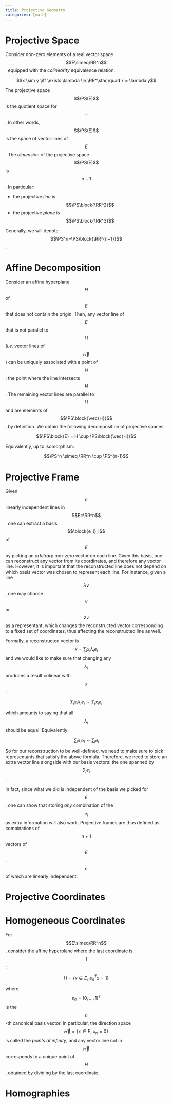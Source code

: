 ```yaml
---
title: Projective Geometry
categories: [math]
---
```


# Projective Space

Consider non-zero elements of a real vector space $$E\simeq\RR^n$$,
equipped with the *colinearity* equivalence relation:

$$x \sim y \iff \exists \lambda \in \RR^\star,\quad x = \lambda y$$

The projective space $$\PS(E)$$ is the quotient space for $$\sim$$. In
 other words, $$\PS(E)$$ is the space of vector lines of $$E$$. The
 *dimension* of the projective space $$\PS(E)$$ is $$n-1$$. In
 particular:
 
 - the projective *line* is $$\PS\block{\RR^2}$$
 - the projective *plane* is $$\PS\block{\RR^3}$$
 
Generally, we will denote  $$\PS^n=\PS\block{\RR^{n+1}}$$.

# Affine Decomposition

Consider an affine hyperplane $$H$$ of $$E$$ that does not contain the
origin. Then, any vector line of $$E$$ that is not parallel to $$H$$
(*i.e.* vector lines of $$\vec{H}$$) can be uniquely associated with a
point of $$H$$: the point where the line intersects $$H$$. The
remaining vector lines are parallel to $$H$$ and are elements of
$$\PS\block{\vec{H}}$$, by definition. We obtain the following
decomposition of projective spaces:

$$\PS\block{E} = H \cup \PS\block{\vec{H}}$$

Equivalently, up to isomorphism:

$$\PS^n \simeq \RR^n \cup \PS^{n-1}$$


# Projective Frame

Given $$n$$ linearly independent lines in $$E=\RR^n$$, one can extract
a basis $$\block{e_i}_i$$ of $$E$$ by picking an *arbitrary* non-zero
vector on each line. Given this basis, one can reconstruct any vector
from its coordinates, and therefore any vector line. However, it is
important that the reconstructed line does not depend on which basis
vector was chosen to represent each line. For instance, given a line
$$\lambda v$$, one may choose $$v$$ or $$2v$$ as a representant, which
changes the reconstructed vector corresponding to a fixed set of
coordinates, thus affecting the reconstructed line as well.

Formally, a reconstructed vector is $$x = \sum_i x_i \lambda_i e_i$$
and we would like to make sure that changing any $$\lambda_i$$
produces a result colinear with $$x$$:

$$\sum_i x_i \lambda_i e_i \sim \sum_i x_i e_i$$

which amounts to saying that all $$\lambda_i$$ should be
equal. Equivalently:

$$\sum_i \lambda_i e_i \sim \sum_i e_i$$

So for our reconstruction to be well-defined, we need to make sure to
pick representants that satisfy the above formula. Therefore, we need
to store an extra vector line alongside with our basis vectors: the
one spanned by $$\sum_i e_i$$.

In fact, since what we did is independent of the basis we picked for
$$E$$, one can show that storing *any* combination of the $$e_i$$ as
extra information will also work. Projective frames are thus defined
as combinations of $$n+1$$ vectors of $$E$$, $$n$$ of which are
linearly independent.

# Projective Coordinates


# Homogeneous Coordinates

For $$E\simeq\RR^n$$, consider the affine hyperplane where the last
coordinate is $$1$$:

$$H=\{x \in E, \ e_n^Tx = 1\}$$

where $$e_n = (0, \dots, 1)^T$$ is the $$n$$-th canonical basis
vector. In particular, the direction space $$\vec{H} = \{x\in E,\ x_n
= 0\}$$ is called the *points at infinity*, and any vector line not in
$$\vec{H}$$ corresponds to a unique point of $$H$$, obtained by
dividing by the last coordinate.


# Homographies


